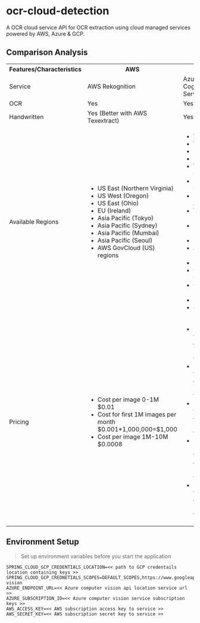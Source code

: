 # ocr-cloud-detection
A OCR cloud service API for OCR extraction using cloud managed services powered by AWS, Azure &amp; GCP.


## Comparison Analysis

<table>
	<tr>
		<th>Features/Characteristics </th>
		<th> AWS </th>
		<th> Azure</th>
		<th> GCP </th>
    </tr>
    <tr>		
		<td> Service </td>
		<td> AWS Rekognition </td>
		<td> Azure Cognitive Service</td>
		<td> Google Cloud Vision </td>
    </tr>     
     <tr>		
		<td> OCR </td>
		<td> Yes </td>
		<td> Yes </td>
		<td> Yes </td>
    </tr>
    <tr>		
		<td> Handwritten </td>
		<td> Yes (Better with AWS Texextract)</td>
		<td> Yes </td>
		<td> Yes </td>
    </tr>
    <tr>		
		<td> Available Regions </td>
		<td> 
			<ul>
				<li>US East (Northern Virginia) </li> 
				<li> US West (Oregon) </li>
				<li> US East (Ohio) </li> 
				<li> EU (Ireland) </li>
				<li> Asia Pacific (Tokyo) </li> 
				<li> Asia Pacific (Sydney) </li>
				<li> Asia Pacific (Mumbai) </li> 
				<li>Asia Pacific (Seoul) </li> 
				<li> AWS GovCloud (US) regions</li>
			</ul> 
	    </td>
		<td> 
			<ul>
				<li> West US </li> 
				<li> West US 2 </li>
				<li> East US  </li> 
				<li> East US 2 </li>
				<li> West Central US </li> 
				<li> South Central US </li> 
				<li> Southeast Asia </li>
				<li> West Europe  </li> 
			    <li> North Europe </li>
				<li> East Asia  </li> 
			    <li> Australia East </li>
				<li> Brazil South</li> 
				<li> Canada Central </li>
				<li>Central India  </li> 
				<li> UK South  </li> 
				<li> Japan East </li>
			</ul> 
	    </td>
		<td> 
			<ul>
				<li>North America </li> 
				<li>  South America </li>
				<li> Europe </li> 
				<li> Asia </li>
				<li> Australia </li>				
			</ul> 
	    </td>
    </tr>
      <tr>		
		<td> Pricing </td>
		<td> 
			<ul>
				<li> Cost per image 0-1M $0.01 </li> 
				<li> Cost for first 1M images per month $0.001*1,000,000=$1,000 </li>
				<li> Cost per image 1M-10M $0.0008 </li> 
			</ul> 
	    </td>
		<td> 
			<ul>
				<li> 0-1M transactions — $1 per 1,000 transactions</li> 
				<li> 1M-5M transactions — $0.80 per 1,000 transactions  </li>
				<li> 5M-10M transactions — $0.65 per 1,000 transactions   </li> 
				<li> E10M-100M transactions — $0.65per 1,000 transactions </li>
				<li> 100M+ transactions — $0.65 per 1,000 transactions    </li> 			
			</ul> 
	    </td>
		<td> 
			<ul>
				<li> First 1000 untis - Free  </li> 
				<li> Units 1001 - 5,000,000 / month - $1.50  </li>
				<li>  Units 5,000,001 - 20,000,000 / month - $1 </li> 					
			</ul> 
	    </td>
    </tr>    
</table>

## Environment Setup

> Set up environment variables before you start the application

```
SPRING_CLOUD_GCP_CREDENTIALS_LOCATION=<< path to GCP credentails location containing keys >>
SPRING_CLOUD_GCP_CREDNETIALS_SCOPES=DEFAULT_SCOPES,https://www.googleapis.com/auth/cloud-vision
AZURE_ENDPOINT_URL=<< Azure computer vision api location service url >>
AZURE_SUBSCRIPTION_ID=<< Azure computer vision service subscription keys >>
AWS_ACCESS_KEY=<< AWS subscription access key to service >>
AWS_SECRET_KEY=<< AWS subscription secret key to service >>
```
